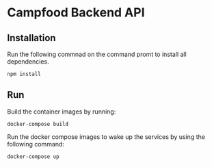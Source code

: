 # Campfood Backend API

## Installation

Run the following commnad on the command promt to install all dependencies.

`npm install`

## Run

Build the container images by running:

`docker-compose build`

Run the docker compose images to wake up the services by using the following command:

`docker-compose up`


